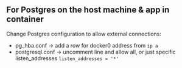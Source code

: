 ## For Postgres on the host machine & app in container

Change Postgres configuration to allow external connections:
* pg_hba.conf -> add a row for docker0 address from `ip a`
* postgresql.conf -> uncomment line and allow all, or just specific listen_addresses `listen_addresses = '*'`
